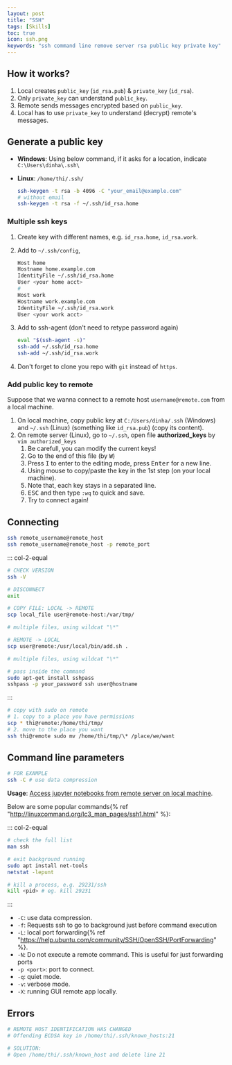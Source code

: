 ```yaml
---
layout: post
title: "SSH"
tags: [Skills]
toc: true
icon: ssh.png
keywords: "ssh command line remove server rsa public key private key"
---
```


## How it works?

1. Local creates `public_key` (`id_rsa.pub`) & `private_key` (`id_rsa`).
2. Only `private_key` can understand `public_key`.
3. Remote sends messages encrypted based on `public_key`.
4. Local has to use `private_key` to understand (decrypt) remote's messages.

## Generate a public key

- **Windows**: Using below command, if it asks for a location, indicate `C:\Users\dinha\.ssh\`
- **Linux**: `/home/thi/.ssh/`

   ~~~ bash
   ssh-keygen -t rsa -b 4096 -C "your_email@example.com"
   # without email
   ssh-keygen -t rsa -f ~/.ssh/id_rsa.home
   ~~~

### Multiple ssh keys

1. Create key with different names, e.g. `id_rsa.home`, `id_rsa.work`.
2. Add to `~/.ssh/config`,

   ``` bash
   Host home
   Hostname home.example.com
   IdentityFile ~/.ssh/id_rsa.home
   User <your home acct>
   #
   Host work
   Hostname work.example.com
   IdentityFile ~/.ssh/id_rsa.work
   User <your work acct>
   ```
3. Add to ssh-agent (don't need to retype password again)

   ``` bash
   eval "$(ssh-agent -s)"
   ssh-add ~/.ssh/id_rsa.home
   ssh-add ~/.ssh/id_rsa.work
   ```
4. Don't forget to clone you repo with `git` instead of `https`.

### Add public key to remote

Suppose that we wanna connect to a remote host `username@remote.com` from a local machine.

1. On local machine, copy public key at `C:/Users/dinha/.ssh` (Windows) and `~/.ssh` (Linux) (something like `id_rsa.pub`) (copy its content).
2. On remote server (Linux), go to `~/.ssh`, open file **authorized_keys** by `vim authorized_keys`
   1. Be carefull, you can modify the current keys!
   2. Go to the end of this file (by <kbd>W</kbd>)
   3. Press <kbd>I</kbd> to enter to the editing mode, press <kbd>Enter</kbd> for a new line.
   4. Using mouse to copy/paste the key in the 1st step (on your local machine).
   5. Note that, each key stays in a separated line.
   6. <kbd>ESC</kbd> and then type `:wq` to quick and save.
   7. Try to connect again!

## Connecting

~~~ bash
ssh remote_username@remote_host
ssh remote_username@remote_host -p remote_port
~~~

::: col-2-equal
~~~ bash
# CHECK VERSION
ssh -V
~~~

~~~ bash
# DISCONNECT
exit
~~~

~~~ bash
# COPY FILE: LOCAL -> REMOTE
scp local_file user@remote-host:/var/tmp/

# multiple files, using wildcat "\*"
~~~

~~~ bash
# REMOTE -> LOCAL
scp user@remote:/usr/local/bin/add.sh .

# multiple files, using wildcat "\*"
~~~

``` bash
# pass inside the command
sudo apt-get install sshpass
sshpass -p your_password ssh user@hostname
```
:::

``` bash
# copy with sudo on remote
# 1. copy to a place you have permissions
scp * thi@remote:/home/thi/tmp/
# 2. move to the place you want
ssh thi@remote sudo mv /home/thi/tmp/\* /place/we/want
```

## Command line parameters

~~~ bash
# FOR EXAMPLE
ssh -C # use data compression
~~~

**Usage**: [Access jupyter notebooks from remote server on local machine](/jupyter-notebook#jupyter-notebook-on-remote-server).

Below are some popular commands{% ref "http://linuxcommand.org/lc3_man_pages/ssh1.html" %}:

::: col-2-equal
``` bash
# check the full list
man ssh
```

``` bash
# exit background running
sudo apt install net-tools
netstat -lepunt

# kill a process, e.g. 29231/ssh
kill <pid> # eg. kill 29231
```
:::

<div class="two-columns-list" markdown="1">

- `-C`: use data compression.
- `-f`: Requests ssh to go to background just before command execution
- `-L`: local port forwarding{% ref "https://help.ubuntu.com/community/SSH/OpenSSH/PortForwarding" %}.
- `-N`: Do not execute a remote command.  This is useful for just forwarding ports
- `-p <port>`: port to connect.
- `-q`: quiet mode.
- `-v`: verbose mode.
- `-X`: running GUI remote app locally.
</div>

## Errors

``` bash
# REMOTE HOST IDENTIFICATION HAS CHANGED
# Offending ECDSA key in /home/thi/.ssh/known_hosts:21

# SOLUTION:
# Open /home/thi/.ssh/known_host and delete line 21
```